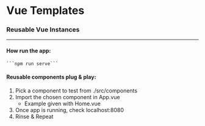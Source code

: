 # Vue Templates
### Reusable Vue Instances
- - -

#### How run the app: 
    ```npm run serve```

#### Reusable components plug & play:
1. Pick a component to test from ./src/components 
2. Import the chosen component in App.vue
    * Example given with Home.vue
3. Once app is running, check localhost:8080
4. Rinse & Repeat